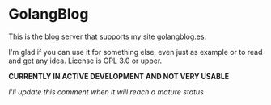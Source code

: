 GolangBlog
===

This is the blog server that supports my site [golangblog.es](https://golangblog.es).

I'm glad if you can use it for something else, even just as example or to read and get
any idea. License is GPL 3.0 or upper.

**CURRENTLY IN ACTIVE DEVELOPMENT AND NOT VERY USABLE**

_I'll update this comment when it will reach a mature status_
